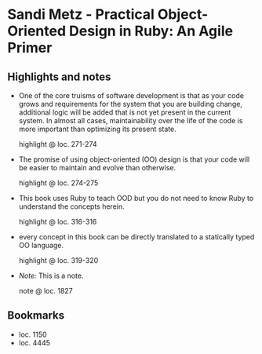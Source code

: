 # Sandi Metz - Practical Object-Oriented Design in Ruby: An Agile Primer

## Highlights and notes

- One of the core truisms of software development is that as your code grows and requirements for the system that you are building change, additional logic will be added that is not yet present in the current system. In almost all cases, maintainability over the life of the code is more important than optimizing its present state.

  highlight @ loc. 271-274

- The promise of using object-oriented (OO) design is that your code will be easier to maintain and evolve than otherwise.

  highlight @ loc. 274-275

- This book uses Ruby to teach OOD but you do not need to know Ruby to understand the concepts herein.

  highlight @ loc. 316-316

- every concept in this book can be directly translated to a statically typed OO language.

  highlight @ loc. 319-320

- _Note:_ This is a note.

  note @ loc. 1827

## Bookmarks

- loc. 1150
- loc. 4445
